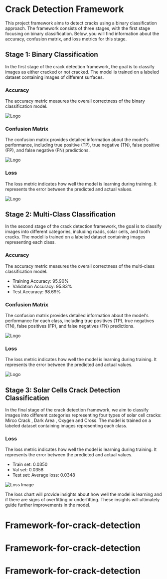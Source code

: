 # Crack Detection Framework

This project framework aims to detect cracks using a binary classification approach. The framework consists of three stages, with the first stage focusing on binary classification. Below, you will find information about the accuracy, confusion matrix, and loss metrics for this stage.

## Stage 1: Binary Classification

In the first stage of the crack detection framework, the goal is to classify images as either cracked or not cracked. The model is trained on a labeled dataset containing images of different surfaces.

### Accuracy

The accuracy metric measures the overall correctness of the binary classification model.

![Logo](https://cdn.discordapp.com/attachments/760172853026226177/1121181452327985252/AccuracyMetuOlentFinal.png)

### Confusion Matrix

The confusion matrix provides detailed information about the model's performance, including true positive (TP), true negative (TN), false positive (FP), and false negative (FN) predictions.

![Logo](https://cdn.discordapp.com/attachments/760172853026226177/1121181453355597997/CmMetuOlentFinal.png)
### Loss

The loss metric indicates how well the model is learning during training. It represents the error between the predicted and actual values.

![Logo](https://cdn.discordapp.com/attachments/760172853026226177/1121181451845636227/LossMetuOlentFinal.png)

## Stage 2: Multi-Class Classification

In the second stage of the crack detection framework, the goal is to classify images into different categories, including roads, solar cells, and tooth cracks. The model is trained on a labeled dataset containing images representing each class.

### Accuracy

The accuracy metric measures the overall correctness of the multi-class classification model.

- Training Accuracy: 95.90%
- Validation Accuracy: 95.83%
- Test Accuracy: 98.69%

### Confusion Matrix

The confusion matrix provides detailed information about the model's performance for each class, including true positives (TP), true negatives (TN), false positives (FP), and false negatives (FN) predictions.

![Logo](https://cdn.discordapp.com/attachments/760172853026226177/1121181454299316274/CMFinalRoadbonessolar.png)

### Loss

The loss metric indicates how well the model is learning during training. It represents the error between the predicted and actual values.

![Logo](https://cdn.discordapp.com/attachments/760172853026226177/1121181453951180850/Loss.png)


## Stage 3: Solar Cells Crack Detection Classification

In the final stage of the crack detection framework, we aim to classify images into different categories representing four types of solar cell cracks: Mirco Crack , Dark Area ,  Oxygen and Cross. The model is trained on a labeled dataset containing images representing each class.

### Loss

The loss metric indicates how well the model is learning during training. It represents the error between the predicted and actual values.

- Train set: 0.0350 
- Val set: 0.0358
- Test set: Average loss: 0.0348

![Loss Image](https://cdn.discordapp.com/attachments/760172853026226177/1121916271915704451/LossPV.png)


The loss chart will provide insights about how well the model is learning and if there are signs of overfitting or underfitting. These insights will ultimately guide further improvements in the model.
# Framework-for-crack-detection
# Framework-for-crack-detection
# Framework-for-crack-detection
